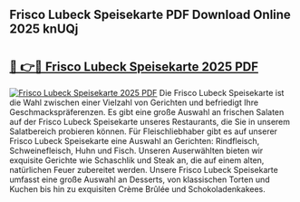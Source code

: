 ## Frisco Lubeck Speisekarte PDF Download Online 2025 knUQj

# <h2><a href="http://gc89ork.nevu.top/?p=Frisco+Lubeck+Speisekarte">🔗 👉🔴 Frisco Lubeck Speisekarte 2025 PDF</a></h2>

[![Frisco Lubeck Speisekarte 2025 PDF](https://i.imgur.com/dBaPXMq.png)](http://gc89ork.nevu.top/?p=Frisco+Lubeck+Speisekarte)
Die Frisco Lubeck Speisekarte ist die Wahl zwischen einer Vielzahl von Gerichten und befriedigt Ihre Geschmackspräferenzen. Es gibt eine große Auswahl an frischen Salaten auf der Frisco Lubeck Speisekarte unseres Restaurants, die Sie in unserem Salatbereich probieren können. Für Fleischliebhaber gibt es auf unserer Frisco Lubeck Speisekarte eine Auswahl an Gerichten: Rindfleisch, Schweinefleisch, Huhn und Fisch. Unseren Auserwählten bieten wir exquisite Gerichte wie Schaschlik und Steak an, die auf einem alten, natürlichen Feuer zubereitet werden. Unsere Frisco Lubeck Speisekarte umfasst eine große Auswahl an Desserts, von klassischen Torten und Kuchen bis hin zu exquisiten Crème Brûlée und Schokoladenkakees.
